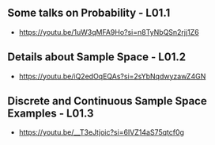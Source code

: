 ## Some talks on Probability - L01.1
- https://youtu.be/1uW3qMFA9Ho?si=n8TyNbQSn2rjj1Z6
## Details about Sample Space - L01.2
- https://youtu.be/iQ2edOqEQAs?si=2sYbNqdwyzawZ4GN
## Discrete and Continuous Sample Space Examples - L01.3
- https://youtu.be/__T3eJtjoic?si=6IVZ14aS75qtcf0g

